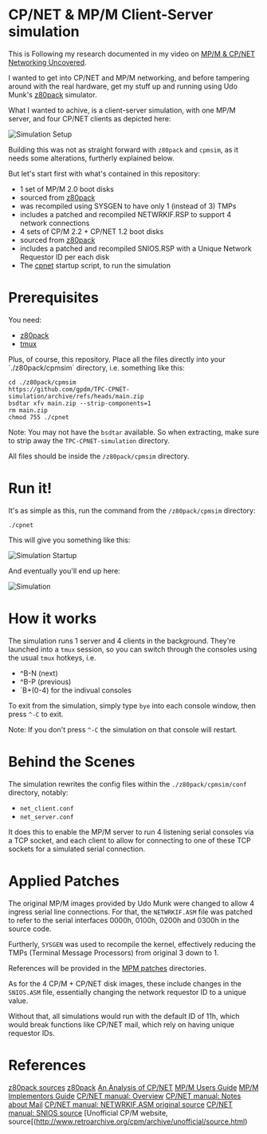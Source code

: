 # CP/NET & MP/M Client-Server simulation

This is Following my research documented in my video
on [MP/M & CP/NET Networking Uncovered](https://www.youtube.com/watch?v=YI2rXPHUQ9c).

I wanted to get into CP/NET and MP/M networking,
and before tampering around with the real hardware,
get my stuff up and running using Udo Munk's [z80pack](https://github.com/udo-munk/z80pack) simulator.

What I wanted to achive, is a client-server simulation,
with one MP/M server, and four CP/NET clients as depicted here:

![Simulation Setup](docs/simulation_setup.png)

Building this was not as straight forward with `z80pack` and `cpmsim`,
as it needs some alterations, furtherly explained below.

But let's start first with what's contained in this repository:

- 1 set of MP/M 2.0 boot disks
 - sourced from [z80pack](https://www.icl1900.co.uk/unix4fun/z80pack/#download)
 - was recompiled using SYSGEN to have only 1 (instead of 3) TMPs
 - includes a patched and recompiled NETWRKIF.RSP to support 4 network connections
- 4 sets of CP/M 2.2 + CP/NET 1.2 boot disks
 - sourced from [z80pack](https://www.icl1900.co.uk/unix4fun/z80pack/#download)
 - includes a patched and recompiled SNIOS.RSP with a Unique Network Requestor ID per each disk
- The [cpnet](./cpnet) startup script, to run the simulation


# Prerequisites

You need:

- [z80pack](https://github.com/udo-munk/z80pack)
- [tmux](https://github.com/tmux/tmux)

Plus, of course, this repository.
Place all the files directly into your ´./z80pack/cpmsim` directory, i.e. something like this:

```
cd ./z80pack/cpmsim
https://github.com/gpdm/TPC-CPNET-simulation/archive/refs/heads/main.zip
bsdtar xfv main.zip --strip-components=1
rm main.zip
chmod 755 ./cpnet
```

Note: You may not have the `bsdtar` available. So when extracting, make sure to strip away
the `TPC-CPNET-simulation` directory.

All files should be inside the `/z80pack/cpmsim` directory.

# Run it!

It's as simple as this, run the command from the `/z80pack/cpmsim` directory:

`./cpnet`

This will give you something like this:

![Simulation Startup](docs/simulation_startup.png)

And eventually you'll end up here:

![Simulation](docs/mpm_server_ready.png)


# How it works

The simulation runs 1 server and 4 clients in the background.
They're launched into a `tmux` session, so you can switch through the consoles
using the usual `tmux` hotkeys, i.e.

- ^B-N (next)
- ^B-P (previous)
- `B+(0-4) for the indivual consoles

To exit from the simulation, simply type `bye` into each console window,
then press `^-C` to exit.

Note: If you don't press `^-C` the simulation on that console will restart.


# Behind the Scenes

The simulation rewrites the config files within the `./z80pack/cpmsim/conf` directory,
notably:

- `net_client.conf`
- `net_server.conf`

It does this to enable the MP/M server to run 4 listening serial consoles via a TCP socket,
and each client to allow for connecting to one of these TCP sockets for a simulated
serial connection.


# Applied Patches

The original MP/M images provided by Udo Munk were changed to allow 4 ingress serial line connections.
For that, the `NETWRKIF.ASM` file was patched to refer to the serial interfaces
0000h, 0100h, 0200h and 0300h in the source code.

Furtherly, `SYSGEN` was used to recompile the kernel, effectively reducing the TMPs (Terminal Message Processors)
from original 3 down to 1.

References will be provided in the [MPM patches](patches/mpm) directories.


As for the 4 CP/M + CP/NET disk images, these include changes in the `SNIOS.ASM` file,
essentially changing the network requestor ID to a unique value.

Without that, all simulations would run with the default ID of 11h, which would break
functions like CP/NET mail, which rely on having unique requestor IDs.


# References

[z80pack sources](https://github.com/udo-munk/z80pack)
[z80pack](https://www.icl1900.co.uk/unix4fun/z80pack)
[An Analysis of CP/NET](https://dl.acm.org/doi/pdf/10.1145/800219.806658)
[MP/M Users Guide](http://www.cpm.z80.de/manuals/mpm2ug.pdf)
[MP/M Implementors Guide](https://bitsavers.trailing-edge.com/pdf/digitalResearch/mpm_II/MPM_II_System_Implementors_Guide_Aug82.pdf)
[CP/NET manual: Overview](http://sebhc.durgadas.com/CPNET-docs/cpnet.html#Fig1_1)
[CP/NET manual: Notes about Mail](http://sebhc.durgadas.com/CPNET-docs/cpnet.html#Sec2_10)
[CP/NET manual: NETWRKIF.ASM original source](http://sebhc.durgadas.com/CPNET-docs/cpnet.html#ListE_2)
[CP/NET manual: SNIOS source](http://sebhc.durgadas.com/CPNET-docs/cpnet.html#SecE_4)
[Unofficial CP/M website, source[(http://www.retroarchive.org/cpm/archive/unofficial/source.html)
